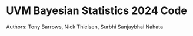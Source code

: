 # UVM Bayesian Statistics 2024 Code

Authors: Tony Barrows, Nick Thielsen, Surbhi Sanjaybhai Nahata


